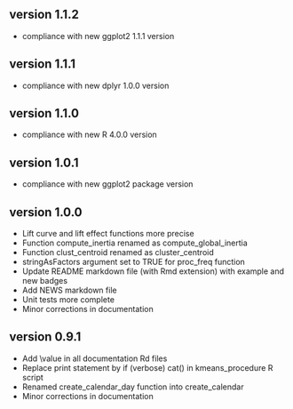 ## version 1.1.2

 * compliance with new ggplot2 1.1.1 version
 
## version 1.1.1

 * compliance with new dplyr 1.0.0 version
 
## version 1.1.0

 * compliance with new R 4.0.0 version
 
## version 1.0.1

 * compliance with new ggplot2 package version
 
## version 1.0.0

 * Lift curve and lift effect functions more precise
 * Function compute_inertia renamed as compute_global_inertia
 * Function clust_centroid renamed as cluster_centroid
 * stringAsFactors argument set to TRUE for proc_freq function
 * Update README markdown file (with Rmd extension) with example and new badges
 * Add NEWS markdown file
 * Unit tests more complete
 * Minor corrections in documentation

## version 0.9.1

 * Add \value in all documentation Rd files
 * Replace print statement by if (verbose) cat() in kmeans_procedure R script
 * Renamed create_calendar_day function into create_calendar
 * Minor corrections in documentation
